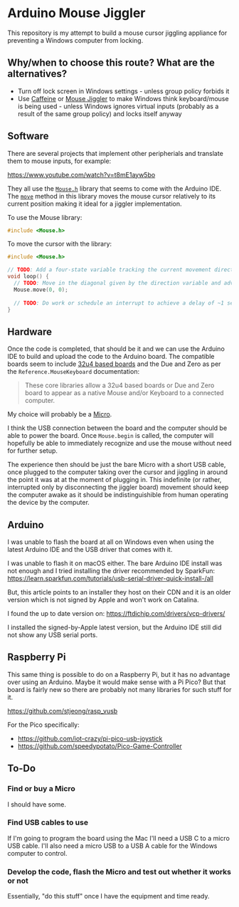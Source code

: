 # Arduino Mouse Jiggler

This repository is my attempt to build a mouse cursor jiggling appliance for
preventing a Windows computer from locking.

## Why/when to choose this route? What are the alternatives?

- Turn off lock screen in Windows settings - unless group policy forbids it
- Use [Caffeine](https://www.zhornsoftware.co.uk/caffeine/) or
  [Mouse Jiggler](https://github.com/cerebrate/mousejiggler) to make Windows
  think keyboard/mouse is being used - unless Windows ignores virtual inputs
  (probably as a result of the same group policy) and locks itself anyway

## Software

There are several projects that implement other peripherials and translate them
to mouse inputs, for example:

https://www.youtube.com/watch?v=t8mE1ayw5bo

They all use the [`Mouse.h`](https://www.arduino.cc/en/Reference.MouseKeyboard)
library that seems to come with the Arduino IDE. The
[`move`](https://www.arduino.cc/reference/en/language/functions/usb/mouse/mousemove/)
method in this library moves the mouse cursor relatively to its current position
making it ideal for a jiggler implementation.

To use the Mouse library:

```ino
#include <Mouse.h>
```

To move the cursor with the library:

```ino
#include <Mouse.h>

// TODO: Add a four-state variable tracking the current movement direction
void loop() {
  // TODO: Move in the diagonal given by the direction variable and advance it
  Mouse.move(0, 0);
  
  // TODO: Do work or schedule an interrupt to achieve a delay of ~1 second
}
```

## Hardware

Once the code is completed, that should be it and we can use the Arduino IDE to
build and upload the code to the Arduino board. The compatible boards seem to
include
[32u4 based boards](https://learn.adafruit.com/how-to-choose-a-microcontroller/next-step-32u4-boards)
and the Due and Zero as per the `Reference.MouseKeyboard` documentation:

> These core libraries allow a 32u4 based boards or Due and Zero board to appear
> as a native Mouse and/or Keyboard to a connected computer.

My choice will probably be a [Micro](https://store.arduino.cc/arduino-micro).

I think the USB connection between the board and the computer should be able to
power the board. Once `Mouse.begin` is called, the computer will hopefully be
able to immediately recognize and use the mouse without need for further setup.

The experience then should be just the bare Micro with a short USB cable, once
plugged to the computer taking over the cursor and jiggling in around the point
it was at at the moment of plugging in. This indefinite (or rather, interrupted
only by disconnecting the jiggler board) movement should keep the computer
awake as it should be indistinguishible from human operating the device by the
computer.

## Arduino

I was unable to flash the board at all on Windows even when using the latest
Arduino IDE and the USB driver that comes with it.

I was unable to flash it on macOS either. The bare Arduino IDE install was not
enough and I tried installing the driver recommended by SparkFun:
https://learn.sparkfun.com/tutorials/usb-serial-driver-quick-install-/all

But, this article points to an installer they host on their CDN and it is an
older version which is not signed by Apple and won't work on Catalina.

I found the up to date version on:
https://ftdichip.com/drivers/vcp-drivers/

I installed the signed-by-Apple latest version, but the Arduino IDE still did
not show any USB serial ports.

## Raspberry Pi

This same thing is possible to do on a Raspberry Pi, but it has no advantage
over using an Arduino. Maybe it would make sense with a Pi Pico? But that
board is fairly new so there are probably not many libraries for such stuff
for it.

https://github.com/stjeong/rasp_vusb

For the Pico specifically:

- https://github.com/iot-crazy/pi-pico-usb-joystick
- https://github.com/speedypotato/Pico-Game-Controller

## To-Do

### Find or buy a Micro

I should have some.

### Find USB cables to use

If I'm going to program the board using the Mac I'll need a USB C to a micro
USB cable. I'll also need a micro USB to a USB A cable for the Windows computer
to control.

### Develop the code, flash the Micro and test out whether it works or not

Essentially, "do this stuff" once I have the equipment and time ready.
